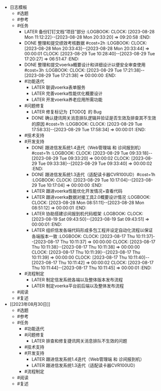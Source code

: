 - 日志模板
	- #选题
	- #参考
	- #任务
		- LATER 备份钉钉文档“项目”部分
		  :LOGBOOK:
		  CLOCK: [2023-08-28 Mon 11:12:22]--[2023-08-28 Mon 20:33:20] =>  09:20:58
		  :END:
		- DONE 整理和提交绩效考核数据 #cost=2h
		  :LOGBOOK:
		  CLOCK: [2023-08-28 Mon 20:33:43]--[2023-08-28 Mon 20:33:44] =>  00:00:01
		  CLOCK: [2023-08-29 Tue 10:28:40]--[2023-08-29 Tue 17:20:27] =>  06:51:47
		  :END:
		- DONE 整理和提交voerka概要设计和详细设计以便安全审查使用 #cost=3h
		  :LOGBOOK:
		  CLOCK: [2023-08-29 Tue 17:21:38]--[2023-08-29 Tue 17:21:38] =>  00:00:00
		  :END:
		- #功能迭代
			- LATER 联调voerka表单服务
			- LATER 完善voerka性能优化概要设计
			- LATER 开发voerka养老应用所需功能
		- #问题修复
			- LATER 修复标记为【TODO】的 Bug
			- DONE 确认捷讯网关消息排队逻辑并验证是否生效及排查其不生效的原因 #cost=1h
			  :LOGBOOK:
			  CLOCK: [2023-08-29 Tue 17:58:33]--[2023-08-29 Tue 17:58:34] =>  00:00:01
			  :END:
		- #技术支持
		- #开发支持
			- DONE 跟进信发系统1.4迭代（Web管理端 和 诊间报到机）#cost=1h
			  :LOGBOOK:
			  CLOCK: [2023-08-29 Tue 09:33:18]--[2023-08-29 Tue 09:33:20] =>  00:00:02
			  CLOCK: [2023-08-29 Tue 09:33:38]--[2023-08-29 Tue 09:33:40] =>  00:00:02
			  :END:
			- DONE 跟进信发系统1.3迭代（适配读卡器CVR100UD）#cost=1h
			  :LOGBOOK:
			  CLOCK: [2023-08-29 Tue 10:17:04]--[2023-08-29 Tue 10:17:04] =>  00:00:00
			  :END:
			- LATER 跟进voerka性能优化开发情况+查看代码
			- LATER 跟进voerka数据对接工具2.0概要设计情况
			  :LOGBOOK:
			  CLOCK: [2023-08-28 Mon 08:51:11]--[2023-08-28 Mon 08:51:12] =>  00:00:01
			  :END:
			- LATER 协助搭建诊间报到机代码框架
			  :LOGBOOK:
			  CLOCK: [2023-08-19 Sat 09:43:50]--[2023-08-19 Sat 09:43:51] =>  00:00:01
			  :END:
			- LATER 组织信发各端代码形成多包工程并设定自动化流程以保证各端版本一致
			  :LOGBOOK:
			  CLOCK: [2023-08-17 Thu 10:11:37]--[2023-08-17 Thu 10:11:37] =>  00:00:00
			  CLOCK: [2023-08-17 Thu 10:11:38]--[2023-08-17 Thu 10:11:38] =>  00:00:00
			  CLOCK: [2023-08-17 Thu 10:11:39]--[2023-08-17 Thu 10:11:39] =>  00:00:00
			  CLOCK: [2023-08-17 Thu 10:11:40]--[2023-08-17 Thu 10:11:42] =>  00:00:02
			  CLOCK: [2023-08-17 Thu 10:11:44]--[2023-08-17 Thu 10:11:45] =>  00:00:01
			  :END:
		- #流程制定
			- LATER 制定信发系统各端以及整体版本发布流程
			- LATER 制定voerka平台前后端以及整体发布流程
	- #阅读
	- #复述
- [[2023年08月30日]]
	- #选题
	- #参考
	- #任务
		- #功能迭代
		- #问题修复
			- LATER 排查和修复捷讯网关消息排队不生效的问题
		- #技术支持
		- #开发支持
			- LATER 跟进信发系统1.4迭代（Web管理端 和 诊间报到机）
			- LATER 跟进信发系统1.3迭代（适配读卡器CVR100UD）
		- #流程制定
	- #阅读
	- #复述